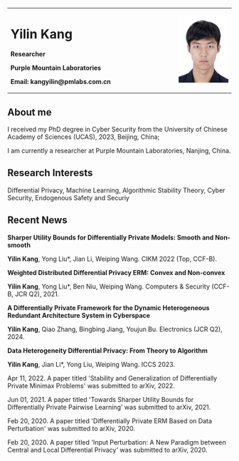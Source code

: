 <table border="0">
  <tr>
    <td width="75%">
      <h1>Yilin Kang</h1>
      <p><b>Researcher</b></p>
      <p><b>Purple Mountain Laboratories</b></p>
      <p><b>Email: kangyilin@pmlabs.com.cn</b></p>
    </td>
    <td width="25%">
      <img src="/photof.jpg" width="100%">
    </td>
  </tr>
</table>

## About me
I received my PhD degree in Cyber Security from the University of Chinese Academy of Sciences (UCAS), 2023, Beijing, China;

I am currently a researcher at Purple Mountain Laboratories, Nanjing, China.

## Research Interests
Differential Privacy, Machine Learning, Algorithmic Stability Theory, Cyber Security, Endogenous Safety and Securiy

## Recent News
**Sharper Utility Bounds for Differentially Private Models: Smooth and Non-smooth**

**Yilin Kang**, Yong Liu*, Jian Li, Weiping Wang. CIKM 2022 (Top, CCF-B).

**Weighted Distributed Differential Privacy ERM: Convex and Non-convex**  

**Yilin Kang**, Yong Liu*, Ben Niu, Weiping Wang. Computers & Security (CCF-B, JCR Q2), 2021.

**A Differentially Private Framework for the Dynamic Heterogeneous Redundant Architecture System in Cyberspace**

**Yilin Kang**, Qiao Zhang, Bingbing Jiang, Youjun Bu.  Electronics (JCR Q2), 2024.

**Data Heterogeneity Differential Privacy: From Theory to Algorithm**

**Yilin Kang**, Jian Li*, Yong Liu, Weiping Wang. ICCS 2023.


Apr 11, 2022. A paper titled 'Stability and Generalization of Differentially Private Minimax Problems' was submitted to arXiv, 2022.

Jun 01, 2021. A paper titled 'Towards Sharper Utility Bounds for Differentially Private Pairwise Learning' was submitted to arXiv, 2021.

Feb 20, 2020. A paper titled 'Differentially Private ERM Based on Data Perturbation' was submitted to arXiv, 2020.

Feb 20, 2020. A paper titled 'Input Perturbation: A New Paradigm between Central and Local Differential Privacy' was submitted to arXiv, 2020.
